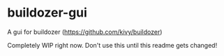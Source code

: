 buildozer-gui
=============

A gui for buildozer (https://github.com/kivy/buildozer)

Completely WIP right now. Don't use this until this readme gets changed!

